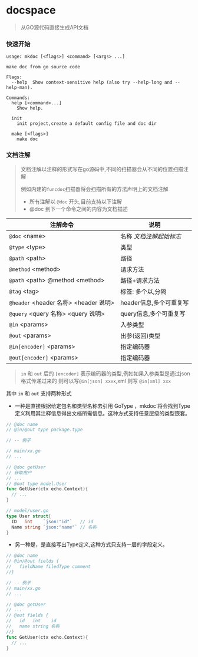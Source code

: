 # docspace
> 从GO源代码直接生成API文档



### 快速开始

```
usage: mkdoc [<flags>] <command> [<args> ...]

make doc from go source code

Flags:
  --help  Show context-sensitive help (also try --help-long and --help-man).

Commands:
  help [<command>...]
    Show help.

  init
    init project,create a default config file and doc dir

  make [<flags>]
    make doc
```



### 文档注解

> 文档注解以注释的形式写在go源码中,不同的扫描器会从不同的位置扫描注解
>
> 例如内建的`funcdoc`扫描器将会扫描所有的方法声明上的文档注解
>
> - 所有注解以 `@doc` 开头,目前支持以下注解
> - @doc 到下一个命令之间的内容为文档描述

| 注解命令 | 说明 |
| ----- | ----- |
|`@doc` <name\> |名称 *文档注解起始标志*|
|`@type` <type\>|类型|
|`@path` <path\>|路径|
|`@method` <method\>|请求方法|
|`@path`  <path\> @method <method\>|路径+请求方法|
|`@tag` <tag\>|标签: 多个以,分隔|
|`@header` <header 名称\> <header 说明\>|header信息,多个可重复写|
|`@query`  <query 名称\> <query 说明\>|query信息,多个可重复写|
|`@in` <params\>|入参类型|
|`@out` <params\>|出参(返回)类型|
|`@in[encoder]`  <params\>|指定编码器|
|`@out[encoder]` <params\>|指定编码器|

> `in` 和 `out` 后的 `[encoder]` 表示编码器的类型,例如如果入参类型是通过json格式传递过来的
则可以写`@in[json] xxxx`,xml 则写 `@in[xml] xxx` 

其中 `in` 和 `out` 支持两种形式

- 一种是直接根据给定包名和类型名称去引用 GoType ，mkdoc 将会找到Type定义利用其注释信息得出文档所需信息。这种方式支持任意层级的类型嵌套。

```go
// @doc name
// @in/@out type package.type

// -- 例子

// main/xx.go
// ...

// @doc getUser
// 获取用户
// ...
// @out type model.User
func GetUser(ctx echo.Context){
  // ...
}

// model/user.go
type User struct{
  ID   int    `json:"id"`   // id
  Name string `json:"name"` // 名称
}
```

- 另一种是，是直接写出Type定义,这种方式只支持一层的字段定义。

```go
// @doc name
// @in/@out fields {
//   fieldName filedType comment
//}

// -- 例子
// main/xx.go
// ...

// @doc getUser
// ...
// @out fields {
//   id   int    id
//   name string 名称
//}
func GetUser(ctx echo.Context){
  // ...
}
```

